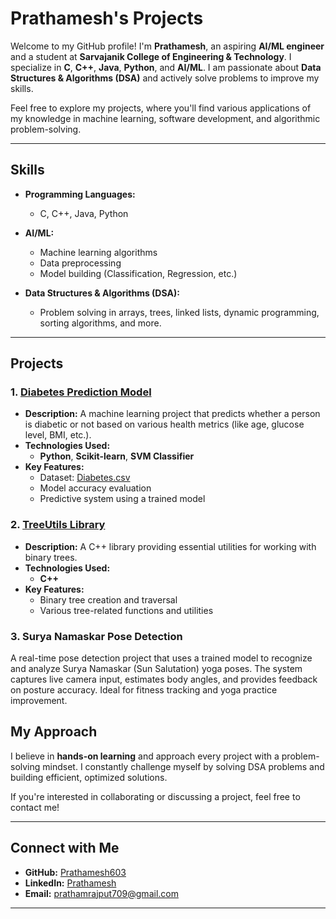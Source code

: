 # Prathamesh's Projects

Welcome to my GitHub profile! I'm **Prathamesh**, an aspiring **AI/ML engineer** and a student at **Sarvajanik College of Engineering & Technology**. I specialize in **C**, **C++**, **Java**, **Python**, and **AI/ML**. I am passionate about **Data Structures & Algorithms (DSA)** and actively solve problems to improve my skills.

Feel free to explore my projects, where you'll find various applications of my knowledge in machine learning, software development, and algorithmic problem-solving.

---

## Skills

- **Programming Languages:**
  - C, C++, Java, Python

- **AI/ML:**
  - Machine learning algorithms
  - Data preprocessing
  - Model building (Classification, Regression, etc.)

- **Data Structures & Algorithms (DSA):**
  - Problem solving in arrays, trees, linked lists, dynamic programming, sorting algorithms, and more.

---

## Projects

### 1. [Diabetes Prediction Model](https://github.com/Prathamesh603/Diabetes-Prediction-Model)
   - **Description:** A machine learning project that predicts whether a person is diabetic or not based on various health metrics (like age, glucose level, BMI, etc.).
   - **Technologies Used:**
     - **Python**, **Scikit-learn**, **SVM Classifier**
   - **Key Features:**
     - Dataset: [Diabetes.csv](https://github.com/Prathamesh603/Diabetes-Prediction-Model/blob/main/diabetes.csv)
     - Model accuracy evaluation
     - Predictive system using a trained model

### 2. [TreeUtils Library](https://github.com/Prathamesh603/TreeUtils)
   - **Description:** A C++ library providing essential utilities for working with binary trees.
   - **Technologies Used:**
     - **C++**
   - **Key Features:**
     - Binary tree creation and traversal
     - Various tree-related functions and utilities

### 3. Surya Namaskar Pose Detection 

A real-time pose detection project that uses a trained model to recognize and analyze Surya Namaskar (Sun Salutation) yoga poses. The system captures live camera input, estimates body angles, and provides feedback on posture accuracy. Ideal for fitness tracking and yoga practice improvement. 

## My Approach

I believe in **hands-on learning** and approach every project with a problem-solving mindset. I constantly challenge myself by solving DSA problems and building efficient, optimized solutions.

If you're interested in collaborating or discussing a project, feel free to contact me!

---

## Connect with Me

- **GitHub:** [Prathamesh603](https://github.com/Prathamesh603)
- **LinkedIn:** [Prathamesh](https://www.linkedin.com/in/prathamesh-rajput-5364802b6)
- **Email:** prathamrajput709@gmail.com

---
